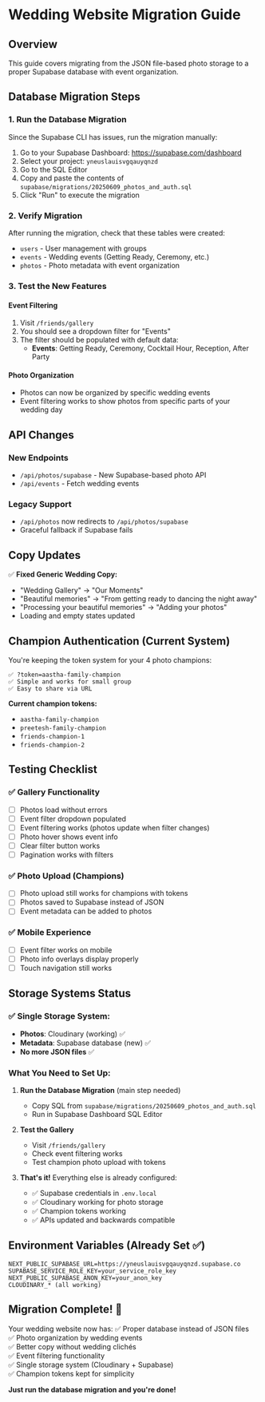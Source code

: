 # Wedding Website Migration Guide

## Overview
This guide covers migrating from the JSON file-based photo storage to a proper Supabase database with event organization.

## Database Migration Steps

### 1. Run the Database Migration
Since the Supabase CLI has issues, run the migration manually:

1. Go to your Supabase Dashboard: https://supabase.com/dashboard
2. Select your project: `yneuslauisvgqauyqnzd`
3. Go to the SQL Editor
4. Copy and paste the contents of `supabase/migrations/20250609_photos_and_auth.sql`
5. Click "Run" to execute the migration

### 2. Verify Migration
After running the migration, check that these tables were created:
- `users` - User management with groups
- `events` - Wedding events (Getting Ready, Ceremony, etc.)
- `photos` - Photo metadata with event organization

### 3. Test the New Features

#### Event Filtering
1. Visit `/friends/gallery`
2. You should see a dropdown filter for "Events"
3. The filter should be populated with default data:
   - **Events**: Getting Ready, Ceremony, Cocktail Hour, Reception, After Party

#### Photo Organization
- Photos can now be organized by specific wedding events
- Event filtering works to show photos from specific parts of your wedding day

## API Changes

### New Endpoints
- `/api/photos/supabase` - New Supabase-based photo API
- `/api/events` - Fetch wedding events

### Legacy Support
- `/api/photos` now redirects to `/api/photos/supabase`
- Graceful fallback if Supabase fails

## Copy Updates
✅ **Fixed Generic Wedding Copy:**
- "Wedding Gallery" → "Our Moments"
- "Beautiful memories" → "From getting ready to dancing the night away"
- "Processing your beautiful memories" → "Adding your photos"
- Loading and empty states updated

## Champion Authentication (Current System)

You're keeping the token system for your 4 photo champions:
```
✅ ?token=aastha-family-champion
✅ Simple and works for small group
✅ Easy to share via URL
```

**Current champion tokens:**
- `aastha-family-champion`
- `preetesh-family-champion` 
- `friends-champion-1`
- `friends-champion-2`

## Testing Checklist

### ✅ Gallery Functionality
- [ ] Photos load without errors
- [ ] Event filter dropdown populated
- [ ] Event filtering works (photos update when filter changes)
- [ ] Photo hover shows event info
- [ ] Clear filter button works
- [ ] Pagination works with filters

### ✅ Photo Upload (Champions)
- [ ] Photo upload still works for champions with tokens
- [ ] Photos saved to Supabase instead of JSON
- [ ] Event metadata can be added to photos

### ✅ Mobile Experience
- [ ] Event filter works on mobile
- [ ] Photo info overlays display properly
- [ ] Touch navigation still works

## Storage Systems Status

### ✅ **Single Storage System:**
- **Photos**: Cloudinary (working) ✅
- **Metadata**: Supabase database (new) ✅
- **No more JSON files** ✅

### What You Need to Set Up:

1. **Run the Database Migration** (main step needed)
   - Copy SQL from `supabase/migrations/20250609_photos_and_auth.sql`
   - Run in Supabase Dashboard SQL Editor

2. **Test the Gallery**
   - Visit `/friends/gallery`
   - Check event filtering works
   - Test champion photo upload with tokens

3. **That's it!** Everything else is already configured:
   - ✅ Supabase credentials in `.env.local`
   - ✅ Cloudinary working for photo storage
   - ✅ Champion tokens working
   - ✅ APIs updated and backwards compatible

## Environment Variables (Already Set ✅)
```
NEXT_PUBLIC_SUPABASE_URL=https://yneuslauisvgqauyqnzd.supabase.co
SUPABASE_SERVICE_ROLE_KEY=your_service_role_key
NEXT_PUBLIC_SUPABASE_ANON_KEY=your_anon_key
CLOUDINARY_* (all working)
```

## Migration Complete! 🎉

Your wedding website now has:
✅ Proper database instead of JSON files  
✅ Photo organization by wedding events  
✅ Better copy without wedding clichés  
✅ Event filtering functionality  
✅ Single storage system (Cloudinary + Supabase)  
✅ Champion tokens kept for simplicity  

**Just run the database migration and you're done!** 